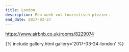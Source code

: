 ```yaml
---
title: London
description: Een week vol touristisch plezier.
end_date: 2017-03-27
---
```


<a name="more"></a>

https://www.airbnb.co.uk/rooms/8229074

{% include gallery.html gallery='2017-03-24-london' %}